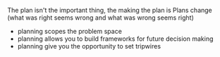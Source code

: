 The plan isn't the important thing, the making the plan is
Plans change (what was right seems wrong and what was wrong seems right)
- planning scopes the problem space
- planning allows you to build frameworks for future decision making
- planning give you the opportunity to set tripwires
